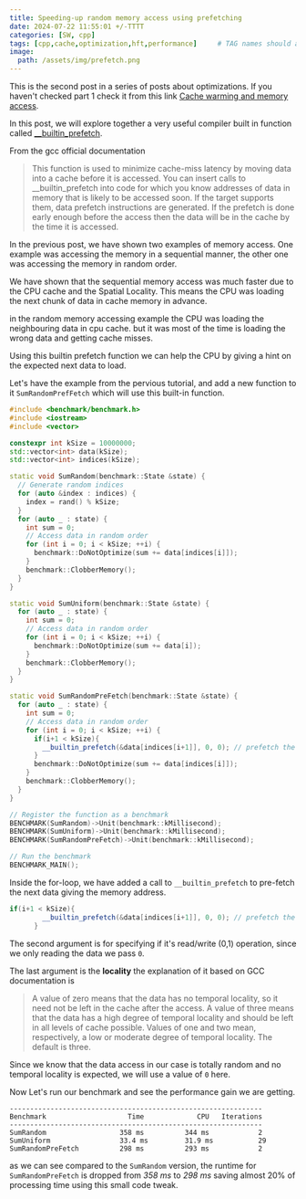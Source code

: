 ```yaml
---
title: Speeding-up random memory access using prefetching 
date: 2024-07-22 11:55:01 +/-TTTT
categories: [SW, cpp]
tags: [cpp,cache,optimization,hft,performance]     # TAG names should always be lowercase
image:
  path: /assets/img/prefetch.png
---
```


This is the second post in a series of posts about optimizations. If you haven't checked part 1 check it from this link [Cache warming and memory access](https://ibrahimessam.com/posts/cache/).

In this post, we will explore together a very useful compiler built in function called  [__builtin_prefetch](https://gcc.gnu.org/onlinedocs/gcc/Other-Builtins.html#index-_005f_005fbuiltin_005fprefetch). 

From the gcc official documentation 

> This function is used to minimize cache-miss latency by moving data into a cache before it is accessed. You can insert calls to __builtin_prefetch into code for which you know addresses of data in memory that is likely to be accessed soon. If the target supports them, data prefetch instructions are generated. If the prefetch is done early enough before the access then the data will be in the cache by the time it is accessed.

In the previous post, we have shown two examples of memory access. One example was accessing the memory in a sequential manner, the other one was accessing the memory in random order. 

We have shown that the sequential memory access was much faster due to the CPU cache and the Spatial Locality. This means the CPU was loading the next chunk of data in cache memory in advance. 

in the random memory accessing example the CPU was loading the neighbouring data in cpu cache. but it was most of the time is loading the wrong data and getting cache misses. 

Using this builtin prefetch function we can help the CPU by giving a hint on the expected next data to load. 

Let's have the example from the pervious tutorial, and add a new function to it `SumRandomPrefFetch` which will use this built-in function. 

```c++
#include <benchmark/benchmark.h>
#include <iostream>
#include <vector>

constexpr int kSize = 10000000;
std::vector<int> data(kSize);
std::vector<int> indices(kSize);

static void SumRandom(benchmark::State &state) {
  // Generate random indices
  for (auto &index : indices) {
    index = rand() % kSize;
  }
  for (auto _ : state) {
    int sum = 0;
    // Access data in random order
    for (int i = 0; i < kSize; ++i) {
      benchmark::DoNotOptimize(sum += data[indices[i]]);
    }
    benchmark::ClobberMemory();
  }
}

static void SumUniform(benchmark::State &state) {
  for (auto _ : state) {
    int sum = 0;
    // Access data in random order
    for (int i = 0; i < kSize; ++i) {
      benchmark::DoNotOptimize(sum += data[i]);
    }
    benchmark::ClobberMemory();
  }
}

static void SumRandomPreFetch(benchmark::State &state) {
  for (auto _ : state) {
    int sum = 0;
    // Access data in random order
    for (int i = 0; i < kSize; ++i) {
      if(i+1 < kSize){
        __builtin_prefetch(&data[indices[i+1]], 0, 0); // prefetch the next data in advance 
      }
      benchmark::DoNotOptimize(sum += data[indices[i]]);
    }
    benchmark::ClobberMemory();
  }
}

// Register the function as a benchmark
BENCHMARK(SumRandom)->Unit(benchmark::kMillisecond);
BENCHMARK(SumUniform)->Unit(benchmark::kMillisecond);
BENCHMARK(SumRandomPreFetch)->Unit(benchmark::kMillisecond);

// Run the benchmark
BENCHMARK_MAIN();

```
Inside the for-loop, we have added a call to `__builtin_prefetch` to pre-fetch the next data giving the memory address.

```c++
if(i+1 < kSize){
        __builtin_prefetch(&data[indices[i+1]], 0, 0); // prefetch the next data in advance 
      }
```
The second argument is for specifying if it's read/write (0,1) operation, since we only reading the data
we pass `0`. 

The last argument is the __locality__ the explanation of it based on GCC documentation is 

> A value of zero means that the data has no temporal locality, so it need not be left in the cache after the access. A value of three means that the data has a high degree of temporal locality and should be left in all levels of cache possible. Values of one and two mean, respectively, a low or moderate degree of temporal locality. The default is three.

Since we know that the data access in our case is totally random and no temporal locality is expected, we will use a value of `0` here. 

Now Let's run our benchmark and see the performance gain we are getting.

```
--------------------------------------------------------------
Benchmark                    Time             CPU   Iterations
--------------------------------------------------------------
SumRandom                  358 ms          344 ms            2
SumUniform                 33.4 ms         31.9 ms           29
SumRandomPreFetch          298 ms          293 ms            2
```

as we can see compared to the `SumRandom` version, the runtime for `SumRandomPreFetch` is dropped from 
_358 ms_ to _298 ms_ saving almost 20% of processing time using this small code tweak. 

